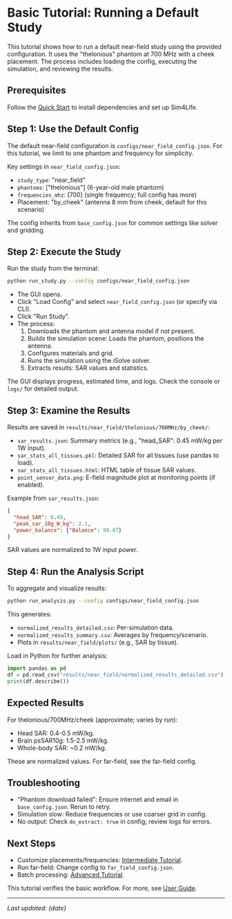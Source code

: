 # Basic Tutorial: Running a Default Study

This tutorial shows how to run a default near-field study using the provided configuration. It uses the "thelonious" phantom at 700 MHz with a cheek placement. The process includes loading the config, executing the simulation, and reviewing the results.

## Prerequisites

Follow the [Quick Start](../quick_start.md) to install dependencies and set up Sim4Life.

## Step 1: Use the Default Config

The default near-field configuration is `configs/near_field_config.json`. For this tutorial, we limit to one phantom and frequency for simplicity.

Key settings in `near_field_config.json`:
- `study_type`: "near_field"
- `phantoms`: ["thelonious"] (6-year-old male phantom)
- `frequencies_mhz`: [700] (single frequency; full config has more)
- Placement: "by_cheek" (antenna 8 mm from cheek, default for this scenario)

The config inherits from `base_config.json` for common settings like solver and gridding.

## Step 2: Execute the Study

Run the study from the terminal:

```bash
python run_study.py --config configs/near_field_config.json
```

- The GUI opens.
- Click "Load Config" and select `near_field_config.json` (or specify via CLI).
- Click "Run Study".
- The process:
  1. Downloads the phantom and antenna model if not present.
  2. Builds the simulation scene: Loads the phantom, positions the antenna.
  3. Configures materials and grid.
  4. Runs the simulation using the iSolve solver.
  5. Extracts results: SAR values and statistics.

The GUI displays progress, estimated time, and logs. Check the console or `logs/` for detailed output.

## Step 3: Examine the Results

Results are saved in `results/near_field/thelonious/700MHz/by_cheek/`:

- `sar_results.json`: Summary metrics (e.g., "head_SAR": 0.45 mW/kg per 1W input).
- `sar_stats_all_tissues.pkl`: Detailed SAR for all tissues (use pandas to load).
- `sar_stats_all_tissues.html`: HTML table of tissue SAR values.
- `point_sensor_data.png`: E-field magnitude plot at monitoring points (if enabled).

Example from `sar_results.json`:

```json
{
  "head_SAR": 0.45,
  "peak_sar_10g_W_kg": 2.1,
  "power_balance": {"Balance": 99.87}
}
```

SAR values are normalized to 1W input power.

## Step 4: Run the Analysis Script

To aggregate and visualize results:

```bash
python run_analysis.py --config configs/near_field_config.json
```

This generates:
- `normalized_results_detailed.csv`: Per-simulation data.
- `normalized_results_summary.csv`: Averages by frequency/scenario.
- Plots in `results/near_field/plots/` (e.g., SAR by tissue).

Load in Python for further analysis:

```python
import pandas as pd
df = pd.read_csv("results/near_field/normalized_results_detailed.csv")
print(df.describe())
```

## Expected Results

For thelonious/700MHz/cheek (approximate; varies by run):

- Head SAR: 0.4-0.5 mW/kg.
- Brain psSAR10g: 1.5-2.5 mW/kg.
- Whole-body SAR: ~0.2 mW/kg.

These are normalized values. For far-field, see the far-field config.

## Troubleshooting

- "Phantom download failed": Ensure internet and email in `base_config.json`. Rerun to retry.
- Simulation slow: Reduce frequencies or use coarser grid in config.
- No output: Check `do_extract: true` in config; review logs for errors.

## Next Steps

- Customize placements/frequencies: [Intermediate Tutorial](intermediate.md).
- Run far-field: Change config to `far_field_config.json`.
- Batch processing: [Advanced Tutorial](advanced.md).

This tutorial verifies the basic workflow. For more, see [User Guide](../user_guide.md).

---
*Last updated: {date}*